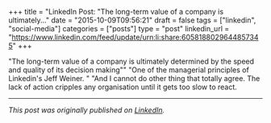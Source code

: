 +++
title = "LinkedIn Post: "The long-term value of a company is ultimately..."
date = "2015-10-09T09:56:21"
draft = false
tags = ["linkedin", "social-media"]
categories = ["posts"]
type = "post"
linkedin_url = "https://www.linkedin.com/feed/update/urn:li:share:6058188029644857345"
+++

"The long-term value of a company is ultimately determined by the speed and quality of its decision making""
"One of the managerial principles of Linkedin's Jeff Weiner. "
"And I cannot do other thing that totally agree. The lack of action cripples any organisation until it gets too slow to react.

---

*This post was originally published on [LinkedIn](https://www.linkedin.com/in/adrianmoreno/recent-activity/all/).*
